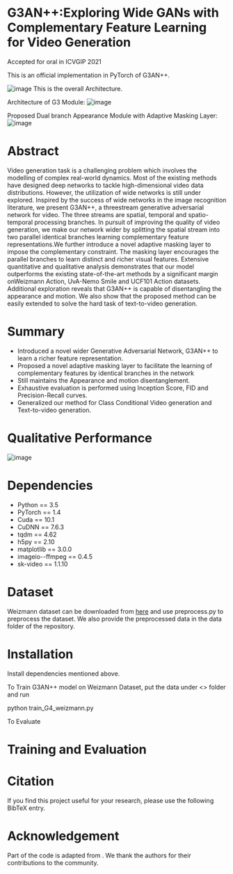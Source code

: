 # G3AN++:Exploring Wide GANs with Complementary Feature Learning for Video Generation

Accepted for oral in ICVGIP 2021

This is an official implementation in PyTorch of G3AN++.

![image](https://user-images.githubusercontent.com/8327102/143731199-b1006352-7b43-4657-a902-9c9f14a1a7cb.png)
This is the overall Architecture. 

Architecture of G3 Module:
![image](https://user-images.githubusercontent.com/8327102/143731654-4007365f-eaf9-4268-aea8-939902dad3bd.png)

Proposed Dual branch Appearance Module with Adaptive Masking Layer:
![image](https://user-images.githubusercontent.com/8327102/143731662-55d4f95d-42c2-4488-87b1-16ae97b32b0f.png)


# Abstract

Video generation task is a challenging problem which involves the
modelling of complex real-world dynamics. Most of the existing
methods have designed deep networks to tackle high-dimensional
video data distributions. However, the utilization of wide networks
is still under explored. Inspired by the success of wide networks
in the image recognition literature, we present G3AN++, a threestream
generative adversarial network for video. The three streams
are spatial, temporal and spatio-temporal processing branches. In
pursuit of improving the quality of video generation, we make our
network wider by splitting the spatial stream into two parallel identical
branches learning complementary feature representations.We
further introduce a novel adaptive masking layer to impose the
complementary constraint. The masking layer encourages the parallel
branches to learn distinct and richer visual features. Extensive
quantitative and qualitative analysis demonstrates that our model
outperforms the existing state-of-the-art methods by a significant
margin onWeizmann Action, UvA-Nemo Smile and UCF101 Action
datasets. Additional exploration reveals that G3AN++ is capable of
disentangling the appearance and motion. We also show that the
proposed method can be easily extended to solve the hard task of
text-to-video generation.

# Summary

* Introduced a novel wider Generative Adversarial Network,
G3AN++ to learn a richer feature representation.
* Proposed a novel adaptive masking layer to facilitate the
learning of complementary features by identical branches in the network
* Still maintains the Appearance and motion disentanglement.
* Exhaustive evaluation is performed using Inception Score, FID and Precision-Recall curves.
* Generalized our method for Class Conditional Video generation and Text-to-video generation. 

# Qualitative Performance
![image](https://user-images.githubusercontent.com/8327102/143731395-4e2a9508-11d1-48a8-8404-e608d32eb02e.png)

# Dependencies
* Python == 3.5
* PyTorch == 1.4
* Cuda == 10.1
* CuDNN == 7.6.3
* tqdm == 4.62
* h5py == 2.10
* matplotlib == 3.0.0
* imageio--ffmpeg == 0.4.5
* sk-video == 1.1.10

# Dataset
Weizmann dataset can be downloaded from [here](https://www.wisdom.weizmann.ac.il/~vision/SpaceTimeActions.html) and use preprocess.py to preprocess the dataset. 
We also provide the preprocessed data in the data folder of the repository.  

# Installation
Install dependencies  mentioned above. 

To Train G3AN++ model on Weizmann Dataset, put the data under <> folder and run 

python train_G4_weizmann.py

To Evaluate 

# Training and Evaluation

# Citation 
If you find this project useful for your research, please use the following BibTeX entry.


# Acknowledgement
  
Part of the code is adapted from <G3AN>. We thank the authors for their contributions to the community. 





